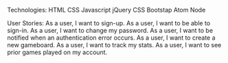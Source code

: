 
Technologies:
HTML
CSS
Javascript
jQuery
CSS
Bootstap
Atom
Node

User Stories:
As a user, I want to sign-up.
As a user, I want to be able to sign-in.
As a user, I want to change my password.
As a user, I want to be notified when an authentication error occurs.
As a user, I want to create a new gameboard.
As a user, I want to track my stats.
As a user, I want to see prior games played on my account.
